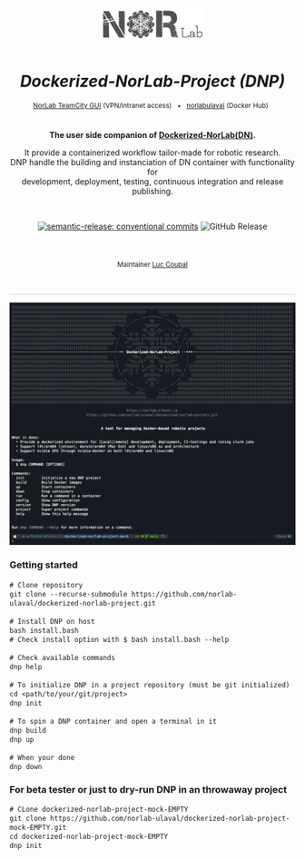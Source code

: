 <div align="center">

[//]: # ( ==== Logo ================================================== ) 
<br>
<br>
<a href="https://norlab.ulaval.ca">
    <picture>
      <source media="(prefers-color-scheme: dark)" srcset="/visual/norlab_logo_acronym_light.png">
      <source media="(prefers-color-scheme: light)" srcset="/visual/norlab_logo_acronym_dark.png">
      <img alt="Shows an the dark NorLab logo in light mode and light NorLab logo in dark mode." src="/visual/norlab_logo_acronym_dark.png" width="175">
    </picture>
</a>
<br>
<br>

[//]: # ( ==== Title ================================================= ) 
[//]: # (TODO: change the title)
# _Dockerized-NorLab-Project (DNP)_

[//]: # ( ==== Hyperlink ============================================= ) 
<sup>
    <a href="http://132.203.26.125:8111">NorLab TeamCity GUI</a>
    (VPN/intranet access) &nbsp; • &nbsp;
    <a href="https://hub.docker.com/repositories/norlabulaval">norlabulaval</a>
    (Docker Hub) &nbsp;
</sup>
<br>
<br>

[//]: # ( ==== Description =========================================== ) 
[//]: # (TODO: Change the description)
**The user side companion of [Dockerized-NorLab(DN)](https://github.com/norlab-ulaval/dockerized-norlab/tree/main).**

It provide a containerized workflow tailor-made for robotic research. <br>
DNP handle the building and instanciation of DN container with functionality for <br> 
development, deployment, testing, continuous integration and release publishing. 

<br>

[//]: # ( ==== Badges ================================================ ) 
[//]: # (Note on shield.io release badge: it works only for public repository)

[![semantic-release: conventional commits](https://img.shields.io/badge/semantic--release-conventional_commits-453032?logo=semantic-release)](https://github.com/semantic-release/semantic-release)
<img alt="GitHub Release" src="https://img.shields.io/github/v/release/norlab-ulaval/dockerized-norlab-project?include_prereleases">


[//]: # (NorLab teamcity)
[//]: # (TODO: Un-comment the next line if your repository has run configuration enable on the norlab-teamcity-server)
[//]: # (<a href="http://132.203.26.125:8111"><img src="https://img.shields.io/static/v1?label=JetBrains TeamCity&message=CI/CD&color=green?style=plastic&logo=teamcity" /></a>)
[//]: # (<img alt="Static Badge" src="https://img.shields.io/static/v1?label=JetBrains TeamCity&message=CI/CD&color=green?style=plastic&logo=teamcity">)

[//]: # (Dockerhub image badge)
[//]: # (TODO: Un-comment the next line if you have docker images on dockerhub)
[//]: # (TODO: Change "norlabulaval/libpointmatcher" in both url to "your-dockerhub-domain/your-image-name")
[//]: # (<a href="https://hub.docker.com/repository/docker/norlabulaval/libpointmatcher/"> <img alt="Docker Image Version &#40;latest semver&#41;" src="https://img.shields.io/docker/v/norlabulaval/libpointmatcher?logo=docker"> </a>)


<br>

[//]: # ( ==== Maintainer ============================================ ) 
<sub>
Maintainer <a href="https://redleader962.github.io">Luc Coupal</a>
</sub>

<br>
<hr style="color:lightgray;background-color:lightgray">
</div>

[//]: # ( ==== Body ================================================== ) 


![dnp_splash.png](visual/dnp_splash.png)

### Getting started

```shell
# Clone repository
git clone --recurse-submodule https://github.com/norlab-ulaval/dockerized-norlab-project.git

# Install DNP on host
bash install.bash
# Check install option with $ bash install.bash --help 

# Check available commands
dnp help

# To initialize DNP in a project repository (must be git initialized)
cd <path/to/your/git/project>
dnp init

# To spin a DNP container and open a terminal in it
dnp build
dnp up

# When your done 
dnp down 
```

### For beta tester or just to dry-run DNP in an throwaway project
```shell
# CLone dockerized-norlab-project-mock-EMPTY
git clone https://github.com/norlab-ulaval/dockerized-norlab-project-mock-EMPTY.git
cd dockerized-norlab-project-mock-EMPTY
dnp init
```


